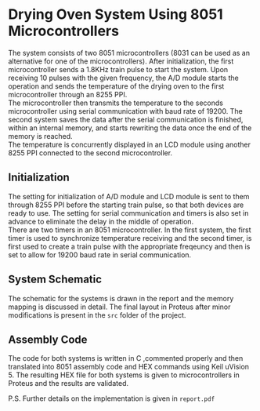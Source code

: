 # Drying Oven System Using 8051 Microcontrollers  
The system consists of two 8051 microcontrollers (8031 can be used as an alternative for one of the microcontrollers). After initialization, the first microcontroller sends a 1.8KHz train pulse to start the system. Upon receiving 10 pulses with the given frequency, the A/D module starts the operation and sends the temperature of the drying oven to the first microcontroller through an 8255 PPI.  
The microcontroller then transmits the temperature to the seconds microcontroller using serial communication with baud rate of 19200. The second system saves the data after the serial communication is finished, within an internal memory, and starts rewriting the data once the end of the memory is reached.  
The temperature is concurrently displayed in an LCD module using another 8255 PPI connected to the second microcontroller.  
## Initialization  
The setting for initialization of A/D module and LCD module is sent to them through 8255 PPI before the starting train pulse, so that both devices are ready to use. The setting for serial communication and timers is also set in advance to eliminate the delay in the middle of operation.  
There are two timers in an 8051 microcontroller. In the first system, the first timer is used to synchronize temperature receiving and the second timer, is first used to create a train pulse with the appropriate freqeuncy and then is set to allow for 19200 baud rate in serial communication.
## System Schematic  
The schematic for the systems is drawn in the report and the memory mapping is discussed in detail. The final layout in Proteus after minor modifications is present in the `src` folder of the project.
## Assembly Code  
The code for both systems is written in C ,commented properly and then translated into 8051 assembly code and HEX commands using Keil uVision 5. The resulting HEX file for both systems is given to microcontrollers in Proteus and the results are validated.  

P.S. Further details on the implementation is given in `report.pdf`
